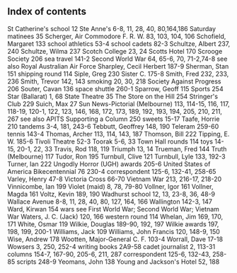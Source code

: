## Index of contents

St Catherine's school 12
Ste Anne's 6-8, 11, 28, 40, 80,164,186
Saturday matinees 35
Scherger, Air Commodore
F. R. W. 83, 103, 104, 106
Schofield, Margaret 133
school athletics 53-4
school cadets 82-3
Schultze, Albert 237, 240
Schultze, Wilma 237
Scotch College 23, 24
Scotts Hotel 170
Scrooge Society 206
sea travel 141-2
Second World War 64, 65-6, 70, 71-2,74-8 see also Royal Australian Air Force
Sharpley, Cecil Herbert 187-9
Sherman, Stan 151
shipping round 114
Siple, Greg 230
Sister C. 175-8
Smith, Fred 232, 233, 236
Smith, Trevor 142, 143
smoking 20, 30, 218
Society Against Progress 206
Souter, Cavan 136
space shuttle 260-1
Sparrow, Geoff 115
Sports 254
Star (Ballarat) 1, 68
State Theatre 35
The Store on the Hill 254
Stringer's Club 229
Suich, Max 27
Sun News-Pictorial (Melbourne) 113, 114-15, 116, 117, 118-19, 120-1, 122, 123, 146, 168, 172, 173, 189, 192, 193, 194, 205, 210, 211, 267 see also APITS
Supporting a Column 250 sweets 15-17
Taafe, Horrie 210
tandems    3-4, 181, 243-6
Tebbutt, Geoffrey 148, 190
Teleram    259-60
tennis    143-4
Thomas, Archer 113, 114, 143, 187
Thomson, Bill 222
Tipping, E. W. 185-6
Tivoli Theatre 52-3
Toorak 5-6, 33
Town Hall rounds 114 toys 14-15, 20-1, 22, 33 Travis, Rod 118, 119 Triumph 13, 14
Trueman, Fred 144
Truth (Melbourne) 117 Tudor, Ron 195
Turnbull, Clive 121
Turnbull, Lyle 133, 192-3 Turner, Ian 222
Ungodly Horror (UGH) awards 205-6
United States of America Bikecentennial 76 230-4 correspondent 125-6, 132-41, 258-65
Varley, Henry 47-8 Victoria Cross 66-70 Vietnam War 213, 216-17, 218-20
Vinnicombe, Ian 199 Violet (maid) 8, 78, 79-80 Vollner, Igor 161 Vollner, Magda 161 Voltz, Kevin 189, 190
Wadhurst school 12, 13, 23-8, 36, 48-9
Wallace Avenue 8-8, 11, 28, 40, 80, 127, 164, 166
Wallington 142-3, 147
Ward, Kirwan 154
wars see First World War;
Second World War; Vietnam
War
Waters, J. C. (Jack) 120, 166
western round 114
Whelan, Jim 169, 170, 171
White, Osmar 119
Wilkie, Douglas 189-90, 192, 197
Wilkie awards 197, 198, 199, 200-1
Williams, Jack 109
Williams, John Francis 120, 148-9, 150
Wise, Andrew 178
Wootten, Major-General C. F. 103-4
Worrall, Dave 17-18
Wowsers 3, 250, 252-4 writing
books 2A9-58
cadet journalist 2, 113-31 columns 154-7, 167-90, 205-6, 211, 287
correspondent 125-6, 132-43, 258-85
scripts 248-9
Yeomans, John 138
Young and Jackson's Hotel 52, 188